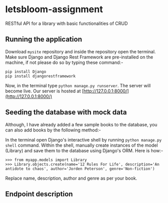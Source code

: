 # letsbloom-assignment
RESTful API for a library with basic functionalities of CRUD

## Running the application
Download `mysite` repository and inside the repository open the terminal. Make sure Django and Django Rest Framework are pre-installed on the machine, if not 
please do so by typing these command:-
```
pip install Django
pip install djangorestframework
```
Now, in the terminal type `python manage.py runserver`.
The server will become live. Our server is hosted at [http://127.0.0.1:8000/](http://127.0.0.1:8000/)

## Seeding the database with mock data
Although, I have already added a few sample books to the database, you can also add books by the following method:-

In the terminal open Django's interactive shell by running `python manage.py shell` command. Within the shell, manually create instances of the model (Library) and save them to the database using Django's ORM. Here is how:-
```
>>> from myapp.models import Library
>>> Library.objects.create(name='12 Rules For Life', description='An antidote to chaos', author='Jorden Peterson', genre='Non-fiction')
```
Replace name, description, author and genre as per your book.

## Endpoint description
